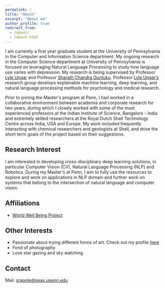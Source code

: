 ```yaml
---
permalink: /
title: "About"
excerpt: "About me"
author_profile: true
redirect_from: 
  - /about/
  - /about.html
---
```


I am currently a first year graduate student at the University of Pennsylvania in the Computer and Information Science department. My ongoing research in the Computer Science department at University of Pennsylvania is focused on leveraging Natural Language Processing to study how language use varies with depression. My research is being supervised by Professor [Lyle Ungar](https://www.cis.upenn.edu/~ungar/) and Professor [Sharath Chandra Guntuku](https://sharathg.cis.upenn.edu). Professor [Lyle Ungar’s](https://www.cis.upenn.edu/~ungar/) research group develops explainable machine learning, deep learning, and natural language processing methods for psychology and medical research.

Prior to joining the Master's program at Penn, I had worked in a collaborative environment between academia and corporate research for two years, during which I closely worked with some of the most experienced professors at the Indian Institute of Science, Bangalore - India and extremely skilled researchers at the Royal Dutch Shell Technology Centre across India, USA and Europe. My work included frequently interacting with chemical researchers and geologists at Shell, and drive the short term goals of the project based on their suggestions.


Research Interest
------
I am interested in developing cross-disciplinary deep learning solutions, in particular Computer Vision (CV), Natural Language Processing (NLP) and Robotics. During my Master's at Penn, I aim to fully use the resources to explore and work on applications in NLP domain and further work on systems that belong to the intersection of natural language and computer vision.  

Affiliations
-----
* [World Well Being Project](http://www.wwbp.org/about.html)

Other Interests
-----
* Passionate about trying different forms of art. Check out my profile [here](https://www.instagram.com/shivz.art/)
* Fond of photography
* Love star gazing and sky watching

Contact
-----
Mail: srapole@seas.upenn.edu

